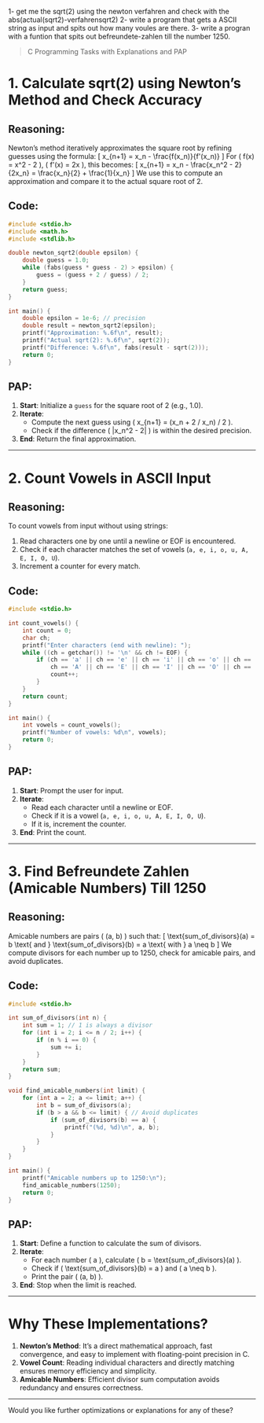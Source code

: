 1- get me the sqrt(2) using the newton verfahren and check with the abs(actual(sqrt2)-verfahrensqrt2)
2- write a program that gets a ASCII string as input and spits out how many voules are there.
3- write a progran with a funtion that spits out befreundete-zahlen till the number 1250.


> C Programming Tasks with Explanations and PAP

# **1. Calculate sqrt(2) using Newton’s Method and Check Accuracy**

## **Reasoning**:
Newton’s method iteratively approximates the square root by refining guesses using the formula:
\[
x_{n+1} = x_n - \frac{f(x_n)}{f'(x_n)}
\]
For \( f(x) = x^2 - 2 \), \( f'(x) = 2x \), this becomes:
\[
x_{n+1} = x_n - \frac{x_n^2 - 2}{2x_n} = \frac{x_n}{2} + \frac{1}{x_n}
\]
We use this to compute an approximation and compare it to the actual square root of 2.

## **Code**:
```c
#include <stdio.h>
#include <math.h>
#include <stdlib.h>

double newton_sqrt2(double epsilon) {
    double guess = 1.0;
    while (fabs(guess * guess - 2) > epsilon) {
        guess = (guess + 2 / guess) / 2;
    }
    return guess;
}

int main() {
    double epsilon = 1e-6; // precision
    double result = newton_sqrt2(epsilon);
    printf("Approximation: %.6f\n", result);
    printf("Actual sqrt(2): %.6f\n", sqrt(2));
    printf("Difference: %.6f\n", fabs(result - sqrt(2)));
    return 0;
}
```

## **PAP**:
1. **Start**: Initialize a `guess` for the square root of 2 (e.g., 1.0).
2. **Iterate**:
   - Compute the next guess using \( x_{n+1} = (x_n + 2 / x_n) / 2 \).
   - Check if the difference \( |x_n^2 - 2| \) is within the desired precision.
3. **End**: Return the final approximation.

---

# **2. Count Vowels in ASCII Input**

## **Reasoning**:
To count vowels from input without using strings:
1. Read characters one by one until a newline or EOF is encountered.
2. Check if each character matches the set of vowels (`a, e, i, o, u, A, E, I, O, U`).
3. Increment a counter for every match.

## **Code**:
```c
#include <stdio.h>

int count_vowels() {
    int count = 0;
    char ch;
    printf("Enter characters (end with newline): ");
    while ((ch = getchar()) != '\n' && ch != EOF) {
        if (ch == 'a' || ch == 'e' || ch == 'i' || ch == 'o' || ch == 'u' ||
            ch == 'A' || ch == 'E' || ch == 'I' || ch == 'O' || ch == 'U') {
            count++;
        }
    }
    return count;
}

int main() {
    int vowels = count_vowels();
    printf("Number of vowels: %d\n", vowels);
    return 0;
}
```

## **PAP**:
1. **Start**: Prompt the user for input.
2. **Iterate**:
   - Read each character until a newline or EOF.
   - Check if it is a vowel (`a, e, i, o, u, A, E, I, O, U`).
   - If it is, increment the counter.
3. **End**: Print the count.

---

# **3. Find Befreundete Zahlen (Amicable Numbers) Till 1250**

## **Reasoning**:
Amicable numbers are pairs \( (a, b) \) such that:
\[
\text{sum\_of\_divisors}(a) = b \text{ and } \text{sum\_of\_divisors}(b) = a \text{ with } a \neq b
\]
We compute divisors for each number up to 1250, check for amicable pairs, and avoid duplicates.

## **Code**:
```c
#include <stdio.h>

int sum_of_divisors(int n) {
    int sum = 1; // 1 is always a divisor
    for (int i = 2; i <= n / 2; i++) {
        if (n % i == 0) {
            sum += i;
        }
    }
    return sum;
}

void find_amicable_numbers(int limit) {
    for (int a = 2; a <= limit; a++) {
        int b = sum_of_divisors(a);
        if (b > a && b <= limit) { // Avoid duplicates
            if (sum_of_divisors(b) == a) {
                printf("(%d, %d)\n", a, b);
            }
        }
    }
}

int main() {
    printf("Amicable numbers up to 1250:\n");
    find_amicable_numbers(1250);
    return 0;
}
```

## **PAP**:
1. **Start**: Define a function to calculate the sum of divisors.
2. **Iterate**:
   - For each number \( a \), calculate \( b = \text{sum\_of\_divisors}(a) \).
   - Check if \( \text{sum\_of\_divisors}(b) = a \) and \( a \neq b \).
   - Print the pair \( (a, b) \).
3. **End**: Stop when the limit is reached.

---

# **Why These Implementations?**

1. **Newton’s Method**: It’s a direct mathematical approach, fast convergence, and easy to implement with floating-point precision in C.
2. **Vowel Count**: Reading individual characters and directly matching ensures memory efficiency and simplicity.
3. **Amicable Numbers**: Efficient divisor sum computation avoids redundancy and ensures correctness.

---

Would you like further optimizations or explanations for any of these?

